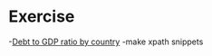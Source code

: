# Exercise
-[Debt to GDP ratio by country](https://worldpopulationreview.com/countries/countries-by-national-debt)
-make xpath snippets
